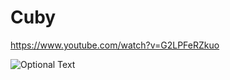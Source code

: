 # Cuby
 
https://www.youtube.com/watch?v=G2LPFeRZkuo

![Optional Text](../master/Images/IMG_1.jpg)


